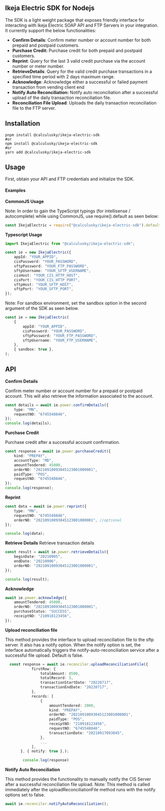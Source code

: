 ## Ikeja Electric SDK for Nodejs

The SDK is a light weight package that exposes friendly interface for interacting with Ikeja Electric SOAP API and FTP Servers in your integration. It currently support the below functionalities:

-   **Confirm Details**: Confirm meter number or account number for both prepaid and postpaid customers.
-   **Purchase Credit:** Purchase credit for both prepaid and postpaid customers.
-   **Reprint**: Query for the last 3 valid credit purchase via the account number or meter number.
-   **RetrieveDetails**: Query for the valid credit purchase transactions in a specified time period with 2 days maximum range.
-   **Acknowledge**: Acknowledge either a successful or failed payment transaction from vending client end
-   **Notify Auto Reconciliation:** Notify auto reconciliation after a successful upload of the daily transaction reconciliation file.
-   **Reconciliation File Upload**: Uploads the daily transaction reconciliation file to the FTP server.

## Installation

```shell
pnpm install @calculusky/ikeja-electric-sdk
#or
npm install @calculusky/ikeja-electric-sdk
#or
yarn add @calculusky/ikeja-electric-sdk
```

## Usage

First, obtain your API and FTP credentials and initialize the SDK.

#### Examples

**CommonJS Usage**

Note: In order to gain the TypeScript typings (for intellisense / autocomplete) while using CommonJS, use require().default as seen below:

```js
const IkejaElectric = require("@calculusky/ikeja-electric-sdk").default;
```

**Typescript Usage**

```ts
import IkejaElectric from "@calculusky/ikeja-electric-sdk";

const ie = new IkejaElectric({
    appId: "YOUR_APPID",
    cisPassword: "YOUR_PASSWORD",
    sftpPassword: "YOUR_FTP_PASSWORD",
    sftpUsername: "YOUR_SFTP_USERNAME",
    cisHost: "YOUR_CIS_HTTP_HOST",
    cisPort: "YOUR_CIS_HTTP_PORT",
    sftpHost: "YOUR_SFTP_HOST",
    sftpPort: "YOUR_SFTP_PORT",
});
```

Note: For sandbox environment, set the sandbox option in the second argument of the SDK as seen below.

```ts
const ie = new IkejaElectric(
    {
        appId: "YOUR_APPID",
        cisPassword: "YOUR_PASSWORD",
        sftpPassword: "YOUR_FTP_PASSWORD",
        sftpUsername: "YOUR_FTP_USERNAME",
    },
    { sandbox: true },
);
```

## API

**Confirm Details**

Confirm meter number or account number for a prepaid or postpaid account. This will also retrieve the information associated to the account.

```ts
const details = await ie.power.confirmDetails({
    type: "MN",
    requestNO: "6745548846",
});
console.log(details);
```

**Purchase Credit**

Purchase credit after a successful account confirmation.

```ts
const response = await ie.power.purchaseCredit({
    kind: "PREPAY",
    accountType: "MD",
    amountTendered: 45000,
    orderNO: "20210910093045123001000001",
    paidType: "POS",
    requestNO: "6745548846",
});
console.log(response);
```

**Reprint**

```ts
const data = await ie.power.reprint({
    type: "MN",
    requestNO: "6745548846",
    orderNO: "20210910093045123001000001", //optional
});

console.log(data);
```

**Retrieve Details**
Retrieve transaction details

```ts
const result = await ie.power.retrieveDetails({
    beginDate: "20210905",
    endDate: "20210906",
    orderNO: "20210910093045123001000001",
});

console.log(result);
```

**Acknowledge**

```ts
await ie.power.acknowledge({
    amountTendered: 45000,
    orderNO: "20210910093045123001000001",
    purchaseStatus: "SUCCESS",
    receiptNO: "210918123456",
});
```

**Upload reconciliation file**

This method provides the interface to upload reconciliation file to the sftp server. It also has a notify option. When the notify option is set, the interface automatically triggers the notify-auto-reconciliation service after a successful file upload. Default is false.

```ts
  const response = await ie.reconciler.uploadReconciliationFile({
            firstRow: {
                totalAmount: 8500,
                totalRecord: 5,
                transactionStartDate: "20220717",
                transactionEndDate: "20220717",
            },
            records: [
                {
                    amountTendered: 2000,
                    kind: "PREPAY",
                    orderNO: "20210910093045123001000001",
                    paidType: "POS",
                    receiptNO: "210918123456",
                    requestNO: "6745548846",
                    transactionDate: "20210917093045",
                },
                ...
            ],
       }, { notify: true },);

        console.log(response)
```

**Notify Auto Reconciliation**

This method provides the functionality to manually notify the CIS Server after a successful reconciliation file upload.
Note: This method is called immediately after the uploadReconciliationFile method runs with the notify options set to false.

```ts
await ie.reconciler.notifyAutoReconciliation();
```
